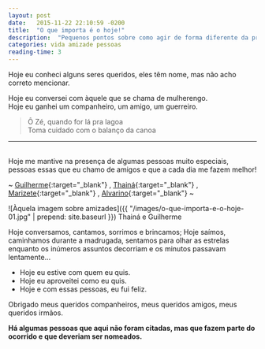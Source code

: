 ```yaml
---
layout: post
date:   2015-11-22 22:10:59 -0200
title:  "O que importa é o hoje!"
description:  "Pequenos pontos sobre como agir de forma diferente da programada me faz entender que definitivamente o que importa é o hoje"
categories: vida amizade pessoas
reading-time: 3
---
```

Hoje eu conheci alguns seres queridos, eles têm nome, mas não acho correto mencionar.

Hoje eu conversei com àquele que se chama de mulherengo.  
Hoje eu ganhei um companheiro, um amigo, um guerreiro.

> Ô Zé, quando for lá pra lagoa    	    
> Toma cuidado com o balanço da canoa

<hr style="margin: 0 auto;"><br>

Hoje me mantive na presença de algumas pessoas muito especiais, pessoas essas que eu chamo de amigos e que a cada dia me fazem melhor!

~
  [Guilherme](http://twitter.com/@Gmichel__){:target="_blank"}
, [Thainá](http://twitter.com/@UmaTal_DeBombom){:target="_blank"}
, [Marizete](https://www.facebook.com/zete.silva.37){:target="_blank"}
, [Alvarino](https://www.facebook.com/alvarino.milanez.5){:target="_blank"}
~ 

<!-- ![Àquela imagem sobre amizades](https://pbs.twimg.com/media/CUfK67JW4AAJSOa.jpg) -->
![Àquela imagem sobre amizades]({{ "/images/o-que-importa-e-o-hoje-01.jpg" | prepend: site.baseurl }})
Thainá e Guilherme

Hoje conversamos, cantamos, sorrimos e brincamos;
Hoje saímos, caminhamos durante a madrugada, sentamos para olhar as estrelas enquanto os inúmeros assuntos decorriam e os minutos passavam lentamente...

* Hoje eu estive com quem eu quis.
* Hoje eu aproveitei como eu quis.
* Hoje e com essas pessoas, eu fui feliz.

Obrigado meus queridos companheiros, meus queridos amigos, meus queridos irmãos.

**Há algumas pessoas que aqui não foram citadas, mas que fazem parte do ocorrido e que deveriam ser nomeados.**
